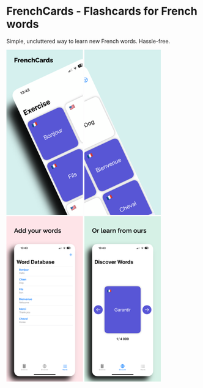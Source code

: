 # FrenchCards - Flashcards for French words

Simple, uncluttered way to learn new French words. Hassle-free.

<p float="left">
  <img src="/Screenshot0.png" width="200" >
  <img src="/Screenshot1.png" width="200" >
  <img src="/Screenshot2.png" width="200" >
  <img src="/Screenshot3.png" width="200" >
</p>
